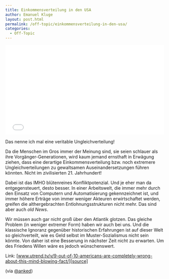```yaml
---
title: Einkommensverteilung in den USA
author: Emanuel Kluge
layout: post.html
permalink: /off-topic/einkommensverteilung-in-den-usa/
categories:
  - Off-Topic
---
```


<div style="position: relative; max-width: 560px; padding-top: 56.25%; margin: 1em 0; overflow: hidden">
  <iframe width="560" height="315" src="//www.youtube-nocookie.com/embed/QPKKQnijnsM?rel=0" frameborder="0" allowfullscreen="" style="position: absolute; top: 0; right: 0; bottom: 0; left: 0; width: 100%; height: 100%"></iframe>
</div>

Das nenne ich mal eine veritable Ungleichverteilung!

Da die Menschen im Gros immer der Meinung sind, sie seien schlauer als ihre Vorgänger-Generationen, wird kaum jemand ernsthaft in Erwägung ziehen, dass eine derartige Einkommensverteilung bzw. noch extremere Ungleichverteilungen zu gewaltsamen Auseinandersetzungen führen könnten. Nicht im zivilisierten 21. Jahrhundert!

Dabei ist das IMHO blütenreines Konfliktpotenzial. Und je eher man da entgegensteuert, desto besser. In einer Arbeitswelt, die immer mehr durch den Einsatz von Computern und Automatisierung gekennzeichnet ist, und immer höhere Erträge von immer weniger Akteuren erwirtschaftet werden, greifen die althergebrachten Entlohnungsstrukturen nicht mehr. Das sind aber auch *old News*.

Wir müssen auch gar nicht groß über den Atlantik glotzen. Das gleiche Problem (in weniger extremer Form) haben wir auch bei uns. Und die klassische Ignoranz gegenüber historischen Erfahrungen ist auf dieser Welt so gleichverteilt, wie es Geld selbst im Muster-Sozialismus nicht sein könnte. Von daher ist eine Besserung in nächster Zeit nicht zu erwarten. Um des Friedens Willen wäre es jedoch wünschenswert.

Link: [www.utrend.tv/v/9-out-of-10-americans-are-completely-wrong-about-this-mind-blowing-fact/][source]

(via [@anked][via])

[source]: http://www.utrend.tv/v/9-out-of-10-americans-are-completely-wrong-about-this-mind-blowing-fact/
[via]: https://twitter.com/anked/status/409088318115020802
